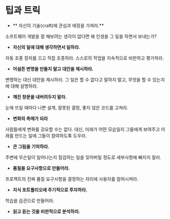 # 팁과 트릭


* ** 자신의 기술(craft)에 관심과 애정을 가져라.**

 소프트웨어 개발을 잘 해보려는 생각이 없다면 왜 인생을 그 일을 하면서 보내는가?

* **자신의 일애 대해 생각하면서 일하라.**

 자동 조종 장치를 끄고 직접 조종하라. 스스로의 작업을 지속적으로 비판하고 평가하라.

* **어설픈 변명을 만들지 말고 대안을 제시하라.**

 변명하는 대신 대안을 제시하라. 그 일은 할 수 없다고 말하지 말고, 무엇을 할 수 있는지에 대해 설명하라.
 
* **깨진 창문을 내버려두지 말라.**

 눈에 뜨일 때마다 나쁜 설계, 잘못된 결정, 좋지 않은 코드를 고쳐라.
 
* **변화의 촉매가 되라**

 사람들에게 변화를 강요할 수는 없다. 대신, 미래가 어떤 모습일지 그들에게 보여주고 미래를 만드는 일에 그들이 참여하도록 도우라.
 
* **큰 그림을 기억하라.**

 주변에 무슨일이 일어나는지 점검하는 일을 잊어버릴 정도로 세부사항에 빠지지 말라.
 
* **품질을 요구사항으로 만들어라.**

 프로젝트의 진짜 품질 요구사항을 결정하는 자리에 사용자를 참여시켜라.

* **지식 포트폴리오에 주기적으로 투자하라.**

 학습을 습관으로 만들어라.
 
* **읽고 듣는 것을 비판적으로 분석하라.**

 